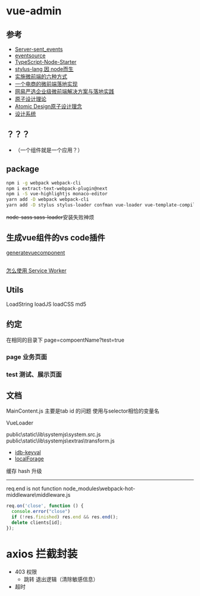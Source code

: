 # vue-admin

## 参考

- [Server-sent_events](https://developer.mozilla.org/en-US/docs/Web/API/Server-sent_events#Tools)
- [eventsource](https://github.com/EventSource/eventsource)
- [TypeScript-Node-Starter](https://github.com/microsoft/TypeScript-Node-Starter)
- [stylus-lang 因 node而生](http://stylus-lang.com/)
- [实施微前端的六种方式](https://segmentfault.com/a/1190000015566927)
- [一个电商的微前端落地实现](https://www.jianshu.com/p/81272689a134)
- [网易严选企业级微前端解决方案与落地实践](https://mp.weixin.qq.com/s/x2N-Y5xZV-XbrqxDT_wLKA)
- [原子设计理论](https://www.uisdc.com/atomic-design-theory)
- [Atomic Design原子设计理念](http://www.woshipm.com/pd/728887.html)
- [设计系统](https://zhuanlan.zhihu.com/p/33345487)

## ？？？

- （一个组件就是一个应用？）

## package

``` bash
npm i -g webpack webpack-cli
npm i extract-text-webpack-plugin@next
npm i -S vue-highlightjs monaco-editor
yarn add -D webpack webpack-cli
yarn add -D stylus stylus-loader confman vue-loader vue-template-compiler stylus stylus-loader postcss-loader postcss-flexbugs-fixes

```

~~node-sass sass-loader~~安装失败神烦

## 生成vue组件的vs code插件

[generatevuecomponent](https://marketplace.visualstudio.com/items?itemName=ShoneSingLone.generatevuecomponent)

## 
[怎么使用 Service Worker](https://lavas.baidu.com/pwa/offline-and-cache-loading/service-worker/how-to-use-service-worker)
## Utils

LoadString
loadJS
loadCSS
md5

## 约定

在相同的目录下
page=compoentName?test=true

### page 业务页面

### test 测试、展示页面

## 文档

MainContent.js 主要是tab id 的问题 使用与selector相恰的变量名

VueLoader

public\static\lib\systemjs\system.src.js
public\static\lib\systemjs\extras\transform.js

- [idb-keyval](https://github.com/jakearchibald/idb-keyval/blob/master/README.md) 
- [localForage](https://github.com/localForage/localForage) 

缓存
hash 升级


---
<!-- 不明白 -->
req.end is not function
node_modules\webpack-hot-middleware\middleware.js

```js
req.on('close', function () {
  console.error("close")
  if (!res.finished) res.end && res.end();
  delete clients[id];
});
```

# axios 拦截封装

- 403 权限
  - 跳转 退出逻辑（清除敏感信息）
- 超时
